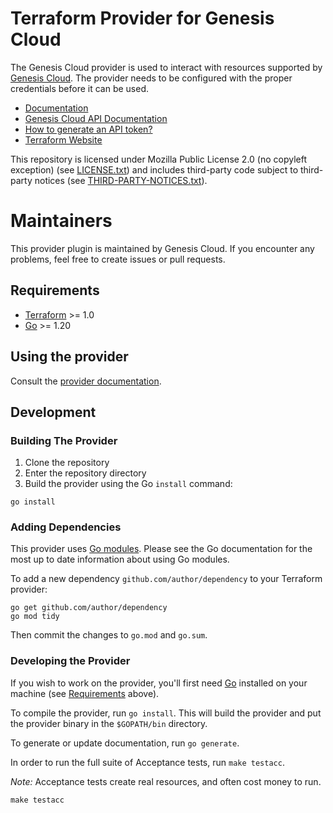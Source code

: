 # Terraform Provider for Genesis Cloud

The Genesis Cloud provider is used to interact with resources supported by [Genesis Cloud](https://www.genesiscloud.com/). The provider needs to be configured with the proper credentials before it can be used.

- [Documentation](https://registry.terraform.io/providers/genesiscloud/genesiscloud/latest/docs)
- [Genesis Cloud API Documentation](https://developers.genesiscloud.com/)
- [How to generate an API token?](https://support.genesiscloud.com/support/solutions/articles/47001126146-how-to-generate-an-api-token-)
- [Terraform Website](https://www.terraform.io)

This repository is licensed under Mozilla Public License 2.0 (no copyleft exception) (see [LICENSE.txt](./LICENSE.txt)) and includes third-party code subject to third-party notices (see [THIRD-PARTY-NOTICES.txt](./THIRD-PARTY-NOTICES.txt)).

# Maintainers

This provider plugin is maintained by Genesis Cloud. If you encounter any problems, feel free to create issues or pull requests.

## Requirements

- [Terraform](https://www.terraform.io/downloads.html) >= 1.0
- [Go](https://golang.org/doc/install) >= 1.20

## Using the provider

Consult the [provider documentation](docs/index.md).

## Development

### Building The Provider

1. Clone the repository
1. Enter the repository directory
1. Build the provider using the Go `install` command:

```shell
go install
```

### Adding Dependencies

This provider uses [Go modules](https://github.com/golang/go/wiki/Modules).
Please see the Go documentation for the most up to date information about using Go modules.

To add a new dependency `github.com/author/dependency` to your Terraform provider:

```shell
go get github.com/author/dependency
go mod tidy
```

Then commit the changes to `go.mod` and `go.sum`.

### Developing the Provider

If you wish to work on the provider, you'll first need [Go](http://www.golang.org) installed on your machine (see [Requirements](#requirements) above).

To compile the provider, run `go install`. This will build the provider and put the provider binary in the `$GOPATH/bin` directory.

To generate or update documentation, run `go generate`.

In order to run the full suite of Acceptance tests, run `make testacc`.

_Note:_ Acceptance tests create real resources, and often cost money to run.

```shell
make testacc
```
